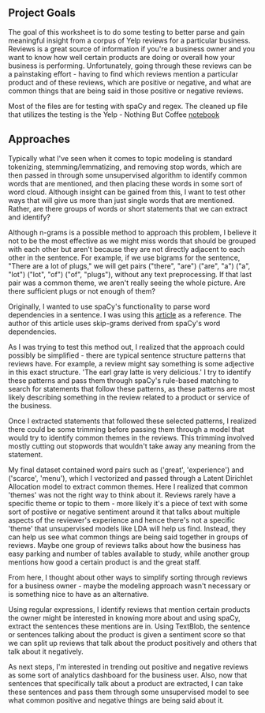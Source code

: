 ## Project Goals

The goal of this worksheet is to do some testing to better parse and gain meaningful insight from a corpus of Yelp reviews for a particular business. Reviews is a great source of information if you're a business owner and you want to know how well certain products are doing or overall how your business is performing. Unfortunately, going through these reviews can be a painstaking effort - having to find which reviews mention a particular product and of these reviews, which are positive or negative, and what are common things that are being said in those positive or negative reviews. 

Most of the files are for testing with spaCy and regex. The cleaned up file that utilizes the testing is the Yelp - Nothing But Coffee [notebook](https://github.com/kitakoj18/yelp_analytics/blob/master/yelp_nothing_but_coffee.ipynb)

## Approaches

Typically what I've seen when it comes to topic modeling is standard tokenizing, stemming/lemmatizing, and removing stop words, which are then passed in through some unsupervised algorithm to identify common words that are mentioned, and then placing these words in some sort of word cloud. Although insight can be gained from this, I want to test other ways that will give us more than just single words that are mentioned. Rather, are there groups of words or short statements that we can extract and identify? 

Although n-grams is a possible method to approach this problem, I believe it not to be the most effective as we might miss words that should be grouped with each other but aren't because they are not directly adjacent to each other in the sentence. For example, if we use bigrams for the sentence, "There are a lot of plugs," we will get pairs ("there", "are") ("are", "a") ("a", "lot") ("lot", "of") ("of", "plugs"), without any text preprocessing. If that last pair was a common theme, we aren't really seeing the whole picture. Are there sufficient plugs or not enough of them? 

Originally, I wanted to use spaCy's functionality to parse word dependencies in a sentence. I was using this [article](https://medium.com/reputation-com-datascience-blog/keywords-extraction-with-ngram-and-modified-skip-gram-based-on-spacy-14e5625fce23) as a reference. The author of this article uses skip-grams derived from spaCy's word dependencies. 

As I was trying to test this method out, I realized that the approach could possibly be simplified - there are typical sentence structure patterns that reviews have. For example, a review might say something is some adjective in this exact structure. 'The earl gray latte is very delicious.' I try to identify these patterns and pass them through spaCy's rule-based matching to search for statements that follow these patterns, as these patterns are most likely describing something in the review related to a product or service of the business. 

Once I extracted statements that followed these selected patterns, I realized there could be some trimming before passing them through a model that would try to identify common themes in the reviews. This trimming involved mostly cutting out stopwords that wouldn't take away any meaning from the statement. 

My final dataset contained word pairs such as ('great', 'experience') and ('scarce', 'menu'), which I vectorized and passed through a Latent Dirichlet Allocation model to extract common themes. Here I realized that common 'themes' was not the right way to think about it. Reviews rarely have a specific theme or topic to them - more likely it's a piece of text with some sort of postiive or negative sentiment around it that talks about multiple aspects of the reviewer's experience and hence there's not a specific 'theme' that unsupervised models like LDA will help us find. Instead, they can help us see what common things are being said together in groups of reviews. Maybe one group of reviews talks about how the business has easy parking and number of tables available to study, while another group mentions how good a certain product is and the great staff. 

From here, I thought about other ways to simplify sorting through reviews for a business owner - maybe the modeling approach wasn't necessary or is something nice to have as an alternative. 

Using regular expressions, I identify reviews that mention certain products the owner might be interested in knowing more about and using spaCy, extract the sentences these mentions are in. Using TextBlob, the sentence or sentences talking about the product is given a sentiment score so that we can split up reviews that talk about the product positively and others that talk about it negatively. 

As next steps, I'm interested in trending out positive and negative reviews as some sort of analytics dashboard for the business user. Also, now that sentences that specifically talk about a product are extracted, I can take these sentences and pass them through some unsupervised model to see what common positive and negative things are being said about it.
